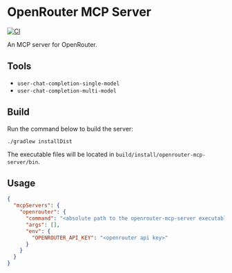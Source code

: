 # OpenRouter MCP Server

[![CI](https://github.com/yasanglass/openrouter-mcp-server/actions/workflows/ci.yml/badge.svg)](https://github.com/yasanglass/openrouter-mcp-server/actions/workflows/ci.yml)

An MCP server for OpenRouter.

## Tools

- `user-chat-completion-single-model`
- `user-chat-completion-multi-model`

## Build

Run the command below to build the server:

```shell
./gradlew installDist
```

The executable files will be located in `build/install/openrouter-mcp-server/bin`.

## Usage

```json
{
  "mcpServers": {
    "openrouter": {
      "command": "<absolute path to the openrouter-mcp-server executable>",
      "args": [],
      "env": {
        "OPENROUTER_API_KEY": "<openrouter api key>"
      }
    }
  }
}
```